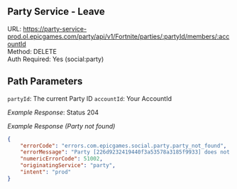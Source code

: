 ## Party Service - Leave

URL: https://party-service-prod.ol.epicgames.com/party/api/v1/Fortnite/parties/:partyId/members/:accountId \
Method: DELETE \
Auth Required: Yes (social:party)

## Path Parameters

`partyId`: The current Party ID
`accountId`: Your AccountId

_Example Response_: Status 204

_Example Response (Party not found)_

```json
{
	"errorCode": "errors.com.epicgames.social.party.party_not_found",
	"errorMessage": "Party [226d9232419440f3a53578a3185f9933] does not exist.",
	"numericErrorCode": 51002,
	"originatingService": "party",
	"intent": "prod"
}
```